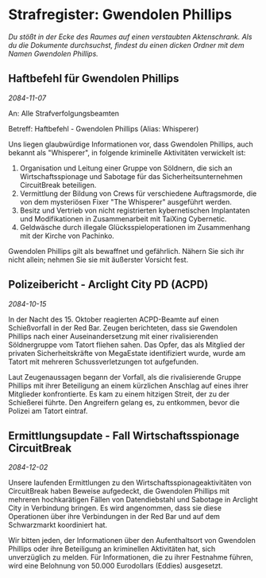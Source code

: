 # Strafregister: Gwendolen Phillips

_Du stößt in der Ecke des Raumes auf einen verstaubten Aktenschrank. Als du die Dokumente durchsuchst, findest du einen dicken Ordner mit dem Namen Gwendolen Phillips._

## Haftbefehl für Gwendolen Phillips

_2084-11-07_

An: Alle Strafverfolgungsbeamten

Betreff: Haftbefehl - Gwendolen Phillips (Alias: Whisperer)

Uns liegen glaubwürdige Informationen vor, dass Gwendolen Phillips, auch bekannt als "Whisperer", in folgende kriminelle Aktivitäten verwickelt ist:

1. Organisation und Leitung einer Gruppe von Söldnern, die sich an Wirtschaftsspionage und Sabotage für das Sicherheitsunternehmen CircuitBreak beteiligen.
2. Vermittlung der Bildung von Crews für verschiedene Auftragsmorde, die von dem mysteriösen Fixer "The Whisperer" ausgeführt werden.
3. Besitz und Vertrieb von nicht registrierten kybernetischen Implantaten und Modifikationen in Zusammenarbeit mit TaiXing Cybernetic.
4. Geldwäsche durch illegale Glücksspieloperationen im Zusammenhang mit der Kirche von Pachinko.

Gwendolen Phillips gilt als bewaffnet und gefährlich. Nähern Sie sich ihr nicht allein; nehmen Sie sie mit äußerster Vorsicht fest.

## Polizeibericht - Arclight City PD (ACPD)

_2084-10-15_

In der Nacht des 15. Oktober reagierten ACPD-Beamte auf einen Schießvorfall in der Red Bar. Zeugen berichteten, dass sie Gwendolen Phillips nach einer Auseinandersetzung mit einer rivalisierenden Söldnergruppe vom Tatort fliehen sahen. Das Opfer, das als Mitglied der privaten Sicherheitskräfte von MegaEstate identifiziert wurde, wurde am Tatort mit mehreren Schussverletzungen tot aufgefunden.

Laut Zeugenaussagen begann der Vorfall, als die rivalisierende Gruppe Phillips mit ihrer Beteiligung an einem kürzlichen Anschlag auf eines ihrer Mitglieder konfrontierte. Es kam zu einem hitzigen Streit, der zu der Schießerei führte. Den Angreifern gelang es, zu entkommen, bevor die Polizei am Tatort eintraf.

## Ermittlungsupdate - Fall Wirtschaftsspionage CircuitBreak

_2084-12-02_

Unsere laufenden Ermittlungen zu den Wirtschaftsspionageaktivitäten von CircuitBreak haben Beweise aufgedeckt, die Gwendolen Phillips mit mehreren hochkarätigen Fällen von Datendiebstahl und Sabotage in Arclight City in Verbindung bringen. Es wird angenommen, dass sie diese Operationen über ihre Verbindungen in der Red Bar und auf dem Schwarzmarkt koordiniert hat.

Wir bitten jeden, der Informationen über den Aufenthaltsort von Gwendolen Phillips oder ihre Beteiligung an kriminellen Aktivitäten hat, sich unverzüglich zu melden. Für Informationen, die zu ihrer Festnahme führen, wird eine Belohnung von 50.000 Eurodollars (Eddies) ausgesetzt.
